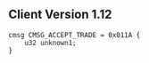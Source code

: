 ## Client Version 1.12

```rust,ignore
cmsg CMSG_ACCEPT_TRADE = 0x011A {
    u32 unknown1;    
}

```
